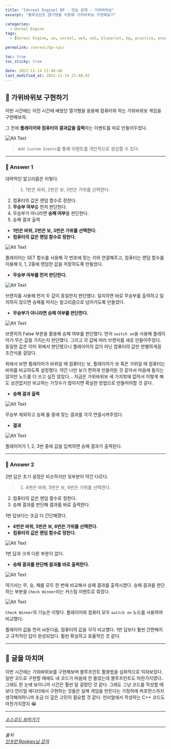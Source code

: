 ```yaml
---
title: "[Unreal Engine] BP - 연습 문제 : 가위바위보"
excerpt: "블루프린트 열거형을 이용해 가위바위보 구현해보기"

categories:
  - Unreal Engine
tags:
  - [Unreal Engine, ue, unreal, ue4, ue5, blueprint, bp, practice, enum, rock paper scissors, rps]

permalink: /unreal/bp-rps/

toc: true
toc_sticky: true

date: 2022-11-14 21:48:40
last_modified_at: 2022-11-14 21:48:42
---
```


## 👻 가위바위보 구현하기
이번 시간에는 이전 시간에 배웠던 열거형을 응용해 컴퓨터와 하는 가위바위보 게임을 구현해보자.   

그 전에 **플레이어와 컴퓨터의 결과값을 출력**하는 이벤트를 따로 만들어두었다.

![Alt Text](/assets/images/posts_img/engines/unreal/blueprint/flow-control/practice/bp-rps/print-choice.PNG)   

> ``` Add Custom Events ```를 통해 이벤트를 개인적으로 생성할 수 있다.

***

### 🌱 Answer 1
대략적인 알고리즘은 이렇다.

> 1. 1번은 바위, 2번은 보, 3번은 가위를 선택한다.
2. 컴퓨터의 값은 랜덤 함수로 정한다.
3. **무승부 여부**를 먼저 판단한다.
4. 무승부가 아니라면 **승패 여부**를 판단한다.
5. 승패 결과 출력

- **1번은 바위, 2번은 보, 3번은 가위를 선택한다.**
- **컴퓨터의 값은 랜덤 함수로 정한다.**

![Alt Text](/assets/images/posts_img/engines/unreal/blueprint/flow-control/practice/bp-rps/1-1.PNG)   

플레이어는 SET 함수를 사용해 각 번호에 맞는 키와 연결해주고, 컴퓨터는 랜덤 함수를 이용해 0, 1, 2중에 랜덤한 값을 저장하도록 만들었다.

- **무승부 여부를 먼저 판단한다.**

![Alt Text](/assets/images/posts_img/engines/unreal/blueprint/flow-control/practice/bp-rps/1-2.PNG)   

브랜치를 사용해 먼저 두 값이 동일한지 판단했다. 일치하면 바로 무승부를 출력하고 일치하지 않으면 승패를 따지는 알고리즘으로 넘어가도록 만들었다.

- **무승부가 아니라면 승패 여부를 판단한다.**

![Alt Text](/assets/images/posts_img/engines/unreal/blueprint/flow-control/practice/bp-rps/1-3.PNG)   

브랜치의 False 부분을 활용해 승패 여부를 판단했다. 먼저 ``` switch on ```을 사용해 플레이어가 무슨 값을 가지는지 판단했다. 그리고 각 값에 따라 브랜치를 새로 만들어주었다. 동일한 값은 이미 위에서 판단했으니 플레이어의 값이 아닌 컴퓨터의 값만 판별하게끔 조건식을 걸었다.

위에서 보면 플레이어가 바위일 때 컴퓨터는 보, 플레이어가 보 혹은 가위일 때 컴퓨터는 바위를 비교하도록 설정했다. 약간 나만 보기 편하게 만들어둔 것 같아서 마음에 들지는 않지만 노드를 더 쓰고 싶진 않았다... 지금은 가위바위보 세 가지밖에 없어서 이렇게 해도 상관없지만 비교하는 가짓수가 많아지면 확실한 방법으로 만들어야할 것 같다.

- **승패 결과 출력**

![Alt Text](/assets/images/posts_img/engines/unreal/blueprint/flow-control/practice/bp-rps/1-4.PNG)   

무승부 제외하고 승패 둘 중에 맞는 결과를 각각 연결시켜주었다.

- **결과**

![Alt Text](/assets/images/posts_img/engines/unreal/blueprint/flow-control/practice/bp-rps/result-1.PNG)   

플레이어가 1, 2, 3번 중에 값을 입력하면 승패 결과가 출력된다.

***

### 🌱 Answer 2
2번 답은 초기 설정은 비슷하지만 뒷부분이 약간 다르다.

> 1. 4번은 바위, 5번은 보, 6번은 가위를 선택한다.
2. 컴퓨터의 값은 랜덤 함수로 정한다.
3. 승패 결과를 판단해 결과를 바로 출력한다.

1번 답보다는 조금 더 간단해졌다.

- **4번은 바위, 5번은 보, 6번은 가위를 선택한다.**
- **컴퓨터의 값은 랜덤 함수로 정한다.**

![Alt Text](/assets/images/posts_img/engines/unreal/blueprint/flow-control/practice/bp-rps/2-1.PNG)   

1번 답과 크게 다른 부분이 없다.

- **승패 결과를 판단해 결과를 바로 출력한다.**

![Alt Text](/assets/images/posts_img/engines/unreal/blueprint/flow-control/practice/bp-rps/2-2.PNG)   

여기서는 무, 승, 패를 모두 한 번에 비교해서 승패 결과를 출력시켰다. 승패 결과를 판단하는 부분을 ``` Check Winner ```라는 커스텀 이벤트로 묶었다.

![Alt Text](/assets/images/posts_img/engines/unreal/blueprint/flow-control/practice/bp-rps/2-3.PNG)   

``` Check Winner ```의 기능은 이렇다. 플레이어와 컴퓨터 모두 ``` switch on ``` 노드를 사용하여 비교했다.

플레이어 값을 먼저 놔둔다음, 컴퓨터의 값을 각각 비교했다. 1번 답보다 훨씬 간편해지고 규칙적인 답이 완성되었다. 훨씬 확실하고 효율적인 것 같다.

***

## 👻 글을 마치며
이번 시간에는 가위바위보를 구현해보며 블루프린트 활용법을 심화적으로 익혀보았다. 일반 코드로 구현할 때에도 내 코드가 마음에 안 들었는데 블루프린트도 마찬가지였다.. 그래도 한 눈에 보이니까 시간은 훨씬 덜 걸렸던 것 같다. 그래도 그냥 코드를 작성할 때보다 언리얼 에디터에서 구현하는 것들은 실제 게임을 만든다는 가정하에 퍼포먼스까지 생각해야하니까 조금 더 깊은 고민이 필요할 것 같다. 언리얼에서 작성하는 C++ 코드도 마찬가지겠지 😂

***

_[소스코드 보러가기](https://github.com/choi-dan-di/study_ue/tree/main/UE5/flow-control/practice/BP_RPS)_

***

_출처_   
_[인프런 Rookies님 강의](https://inf.run/TSqC)_   
